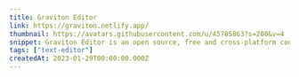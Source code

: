 ```yaml
---
title: Graviton Editor
link: https://graviton.netlify.app/
thumbnail: https://avatars.githubusercontent.com/u/45785863?s=200&v=4
snippet: Graviton Editor is an open source, free and cross-platform code editor.
tags: ["text-editor"]
createdAt: 2023-01-29T00:00:00.000Z
---
```

